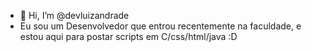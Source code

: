 - 👋 Hi, I’m @devluizandrade
- Eu sou um Desenvolvedor que entrou recentemente na faculdade, e estou aqui para postar scripts em C/css/html/java :D

<!---
devluizandrade/devluizandrade is a ✨ special ✨ repository because its `README.md` (this file) appears on your GitHub profile.
You can click the Preview link to take a look at your changes.
--->
